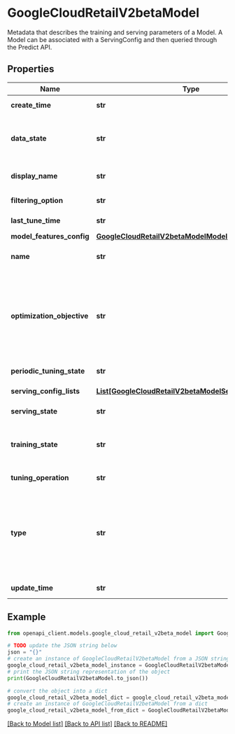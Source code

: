 # GoogleCloudRetailV2betaModel

Metadata that describes the training and serving parameters of a Model. A Model can be associated with a ServingConfig and then queried through the Predict API.

## Properties

Name | Type | Description | Notes
------------ | ------------- | ------------- | -------------
**create_time** | **str** | Output only. Timestamp the Recommendation Model was created at. | [optional] [readonly] 
**data_state** | **str** | Output only. The state of data requirements for this model: &#x60;DATA_OK&#x60; and &#x60;DATA_ERROR&#x60;. Recommendation model cannot be trained if the data is in &#x60;DATA_ERROR&#x60; state. Recommendation model can have &#x60;DATA_ERROR&#x60; state even if serving state is &#x60;ACTIVE&#x60;: models were trained successfully before, but cannot be refreshed because model no longer has sufficient data for training. | [optional] [readonly] 
**display_name** | **str** | Required. The display name of the model. Should be human readable, used to display Recommendation Models in the Retail Cloud Console Dashboard. UTF-8 encoded string with limit of 1024 characters. | [optional] 
**filtering_option** | **str** | Optional. If &#x60;RECOMMENDATIONS_FILTERING_ENABLED&#x60;, recommendation filtering by attributes is enabled for the model. | [optional] 
**last_tune_time** | **str** | Output only. The timestamp when the latest successful tune finished. | [optional] [readonly] 
**model_features_config** | [**GoogleCloudRetailV2betaModelModelFeaturesConfig**](GoogleCloudRetailV2betaModelModelFeaturesConfig.md) |  | [optional] 
**name** | **str** | Required. The fully qualified resource name of the model. Format: &#x60;projects/{project_number}/locations/{location_id}/catalogs/{catalog_id}/models/{model_id}&#x60; catalog_id has char limit of 50. recommendation_model_id has char limit of 40. | [optional] 
**optimization_objective** | **str** | Optional. The optimization objective e.g. &#x60;cvr&#x60;. Currently supported values: &#x60;ctr&#x60;, &#x60;cvr&#x60;, &#x60;revenue-per-order&#x60;. If not specified, we choose default based on model type. Default depends on type of recommendation: &#x60;recommended-for-you&#x60; &#x3D;&gt; &#x60;ctr&#x60; &#x60;others-you-may-like&#x60; &#x3D;&gt; &#x60;ctr&#x60; &#x60;frequently-bought-together&#x60; &#x3D;&gt; &#x60;revenue_per_order&#x60; This field together with optimization_objective describe model metadata to use to control model training and serving. See https://cloud.google.com/retail/docs/models for more details on what the model metadata control and which combination of parameters are valid. For invalid combinations of parameters (e.g. type &#x3D; &#x60;frequently-bought-together&#x60; and optimization_objective &#x3D; &#x60;ctr&#x60;), you receive an error 400 if you try to create/update a recommendation with this set of knobs. | [optional] 
**periodic_tuning_state** | **str** | Optional. The state of periodic tuning. The period we use is 3 months - to do a one-off tune earlier use the &#x60;TuneModel&#x60; method. Default value is &#x60;PERIODIC_TUNING_ENABLED&#x60;. | [optional] 
**serving_config_lists** | [**List[GoogleCloudRetailV2betaModelServingConfigList]**](GoogleCloudRetailV2betaModelServingConfigList.md) | Output only. The list of valid serving configs associated with the PageOptimizationConfig. | [optional] [readonly] 
**serving_state** | **str** | Output only. The serving state of the model: &#x60;ACTIVE&#x60;, &#x60;NOT_ACTIVE&#x60;. | [optional] [readonly] 
**training_state** | **str** | Optional. The training state that the model is in (e.g. &#x60;TRAINING&#x60; or &#x60;PAUSED&#x60;). Since part of the cost of running the service is frequency of training - this can be used to determine when to train model in order to control cost. If not specified: the default value for &#x60;CreateModel&#x60; method is &#x60;TRAINING&#x60;. The default value for &#x60;UpdateModel&#x60; method is to keep the state the same as before. | [optional] 
**tuning_operation** | **str** | Output only. The tune operation associated with the model. Can be used to determine if there is an ongoing tune for this recommendation. Empty field implies no tune is goig on. | [optional] [readonly] 
**type** | **str** | Required. The type of model e.g. &#x60;home-page&#x60;. Currently supported values: &#x60;recommended-for-you&#x60;, &#x60;others-you-may-like&#x60;, &#x60;frequently-bought-together&#x60;, &#x60;page-optimization&#x60;, &#x60;similar-items&#x60;, &#x60;buy-it-again&#x60;, &#x60;on-sale-items&#x60;, and &#x60;recently-viewed&#x60;(readonly value). This field together with optimization_objective describe model metadata to use to control model training and serving. See https://cloud.google.com/retail/docs/models for more details on what the model metadata control and which combination of parameters are valid. For invalid combinations of parameters (e.g. type &#x3D; &#x60;frequently-bought-together&#x60; and optimization_objective &#x3D; &#x60;ctr&#x60;), you receive an error 400 if you try to create/update a recommendation with this set of knobs. | [optional] 
**update_time** | **str** | Output only. Timestamp the Recommendation Model was last updated. E.g. if a Recommendation Model was paused - this would be the time the pause was initiated. | [optional] [readonly] 

## Example

```python
from openapi_client.models.google_cloud_retail_v2beta_model import GoogleCloudRetailV2betaModel

# TODO update the JSON string below
json = "{}"
# create an instance of GoogleCloudRetailV2betaModel from a JSON string
google_cloud_retail_v2beta_model_instance = GoogleCloudRetailV2betaModel.from_json(json)
# print the JSON string representation of the object
print(GoogleCloudRetailV2betaModel.to_json())

# convert the object into a dict
google_cloud_retail_v2beta_model_dict = google_cloud_retail_v2beta_model_instance.to_dict()
# create an instance of GoogleCloudRetailV2betaModel from a dict
google_cloud_retail_v2beta_model_from_dict = GoogleCloudRetailV2betaModel.from_dict(google_cloud_retail_v2beta_model_dict)
```
[[Back to Model list]](../README.md#documentation-for-models) [[Back to API list]](../README.md#documentation-for-api-endpoints) [[Back to README]](../README.md)


